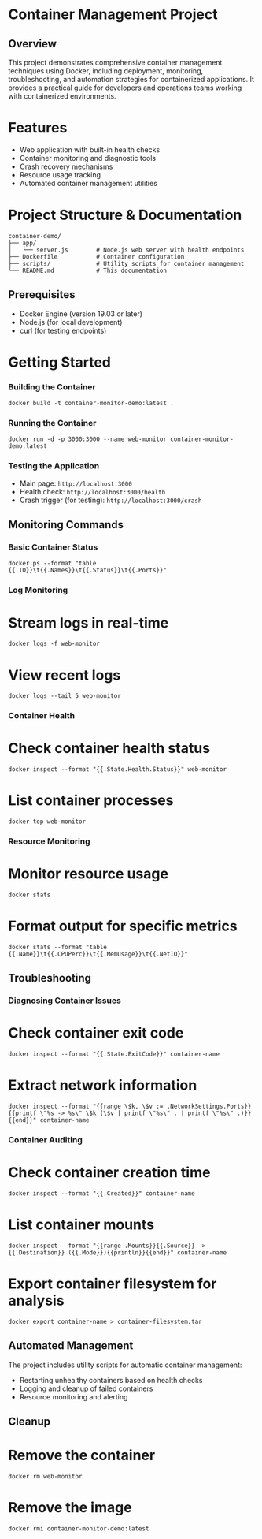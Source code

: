 # Container Management Project

## Overview

This project demonstrates comprehensive container management techniques using Docker, including deployment, monitoring, troubleshooting, and automation strategies for containerized applications. It provides a practical guide for developers and operations teams working with containerized environments.

# Features

- Web application with built-in health checks
- Container monitoring and diagnostic tools
- Crash recovery mechanisms
- Resource usage tracking
- Automated container management utilities

# Project Structure & Documentation 
```
container-demo/
├── app/
│   └── server.js        # Node.js web server with health endpoints
├── Dockerfile           # Container configuration
├── scripts/             # Utility scripts for container management
└── README.md            # This documentation
```

## Prerequisites
- Docker Engine (version 19.03 or later)
- Node.js (for local development)
- curl (for testing endpoints)

# Getting Started

### Building the Container
```
docker build -t container-monitor-demo:latest .
```

### Running the Container
```
docker run -d -p 3000:3000 --name web-monitor container-monitor-demo:latest
```

### Testing the Application
- Main page: `http://localhost:3000`
- Health check: `http://localhost:3000/health`
- Crash trigger (for testing): `http://localhost:3000/crash`

## Monitoring Commands
### Basic Container Status
```
docker ps --format "table {{.ID}}\t{{.Names}}\t{{.Status}}\t{{.Ports}}"
```

### Log Monitoring
# Stream logs in real-time
```
docker logs -f web-monitor
```

# View recent logs
```
docker logs --tail 5 web-monitor
```

### Container Health
# Check container health status
```
docker inspect --format "{{.State.Health.Status}}" web-monitor
```
# List container processes
```
docker top web-monitor
```

### Resource Monitoring
# Monitor resource usage
```
docker stats
```
# Format output for specific metrics
```
docker stats --format "table {{.Name}}\t{{.CPUPerc}}\t{{.MemUsage}}\t{{.NetIO}}"
```

## Troubleshooting
### Diagnosing Container Issues
# Check container exit code
```
docker inspect --format "{{.State.ExitCode}}" container-name
```

# Extract network information
```
docker inspect --format "{{range \$k, \$v := .NetworkSettings.Ports}}{{printf \"%s -> %s\" \$k (\$v | printf \"%s\" . | printf \"%s\" .)}}{{end}}" container-name
```

### Container Auditing
# Check container creation time
```
docker inspect --format "{{.Created}}" container-name
```

# List container mounts
```
docker inspect --format "{{range .Mounts}}{{.Source}} -> {{.Destination}} ({{.Mode}}){{println}}{{end}}" container-name
```
# Export container filesystem for analysis
```
docker export container-name > container-filesystem.tar
```
## Automated Management
The project includes utility scripts for automatic container management:
- Restarting unhealthy containers based on health checks
- Logging and cleanup of failed containers
- Resource monitoring and alerting

## Cleanup
# Remove the container
```
docker rm web-monitor
```
# Remove the image
```
docker rmi container-monitor-demo:latest
```
